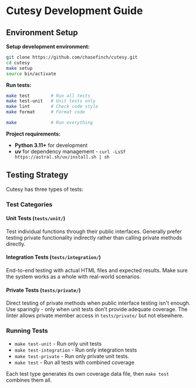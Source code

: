 # Cutesy Development Guide

## Environment Setup

**Setup development environment:**
```bash
git clone https://github.com/chasefinch/cutesy.git
cd cutesy
make setup
source bin/activate
```

**Run tests:**
```bash
make test        # Run all tests
make test-unit   # Unit tests only
make lint        # Check code style
make format      # Format code
```

```bash
make             # Run everything
```

**Project requirements:**
- **Python 3.11+** for development
- **uv** for dependency management - `curl -LsSf https://astral.sh/uv/install.sh | sh`

## Testing Strategy

Cutesy has three types of tests:

### Test Categories

#### Unit Tests (`tests/unit/`)
Test individual functions through their public interfaces. Generally prefer testing private functionality indirectly rather than calling private methods directly.

#### Integration Tests (`tests/integration/`)
End-to-end testing with actual HTML files and expected results. Make sure the system works as a whole with real-world scenarios.

#### Private Tests (`tests/private/`)
Direct testing of private methods when public interface testing isn't enough. Use sparingly - only when unit tests don't provide adequate coverage. The linter allows private member access in `tests/private/` but not elsewhere.

### Running Tests

- `make test-unit` - Run only unit tests
- `make test-integration` - Run only integration tests
- `make test-private` - Run only private unit tests.
- `make test` - Run all tests with combined coverage

Each test type generates its own coverage data file, then `make test` combines them all.
